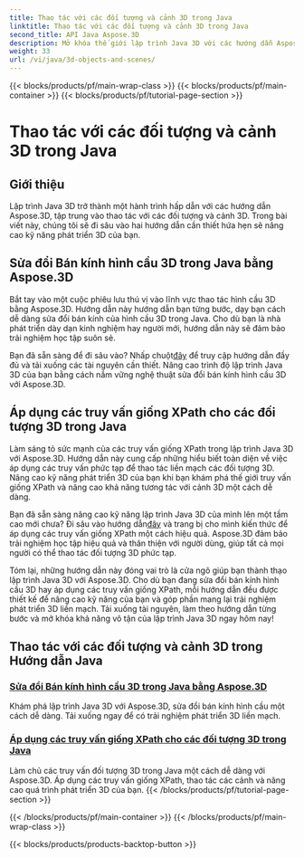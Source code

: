```yaml
---
title: Thao tác với các đối tượng và cảnh 3D trong Java
linktitle: Thao tác với các đối tượng và cảnh 3D trong Java
second_title: API Java Aspose.3D
description: Mở khóa thế giới lập trình Java 3D với các hướng dẫn Aspose.3D. Tìm hiểu cách sửa đổi bán kính hình cầu và áp dụng các truy vấn giống XPath một cách dễ dàng để phát triển 3D liền mạch.
weight: 33
url: /vi/java/3d-objects-and-scenes/
---
```


{{< blocks/products/pf/main-wrap-class >}}
{{< blocks/products/pf/main-container >}}
{{< blocks/products/pf/tutorial-page-section >}}

# Thao tác với các đối tượng và cảnh 3D trong Java

## Giới thiệu

Lập trình Java 3D trở thành một hành trình hấp dẫn với các hướng dẫn Aspose.3D, tập trung vào thao tác với các đối tượng và cảnh 3D. Trong bài viết này, chúng tôi sẽ đi sâu vào hai hướng dẫn cần thiết hứa hẹn sẽ nâng cao kỹ năng phát triển 3D của bạn.

## Sửa đổi Bán kính hình cầu 3D trong Java bằng Aspose.3D
Bắt tay vào một cuộc phiêu lưu thú vị vào lĩnh vực thao tác hình cầu 3D bằng Aspose.3D. Hướng dẫn này hướng dẫn bạn từng bước, dạy bạn cách dễ dàng sửa đổi bán kính của hình cầu 3D trong Java. Cho dù bạn là nhà phát triển dày dạn kinh nghiệm hay người mới, hướng dẫn này sẽ đảm bảo trải nghiệm học tập suôn sẻ.

 Bạn đã sẵn sàng để đi sâu vào? Nhấp chuột[đây](./modify-sphere-radius/) để truy cập hướng dẫn đầy đủ và tải xuống các tài nguyên cần thiết. Nâng cao trình độ lập trình Java 3D của bạn bằng cách nắm vững nghệ thuật sửa đổi bán kính hình cầu 3D với Aspose.3D.

## Áp dụng các truy vấn giống XPath cho các đối tượng 3D trong Java
Làm sáng tỏ sức mạnh của các truy vấn giống XPath trong lập trình Java 3D với Aspose.3D. Hướng dẫn này cung cấp những hiểu biết toàn diện về việc áp dụng các truy vấn phức tạp để thao tác liền mạch các đối tượng 3D. Nâng cao kỹ năng phát triển 3D của bạn khi bạn khám phá thế giới truy vấn giống XPath và nâng cao khả năng tương tác với cảnh 3D một cách dễ dàng.

 Bạn đã sẵn sàng nâng cao kỹ năng lập trình Java 3D của mình lên một tầm cao mới chưa? Đi sâu vào hướng dẫn[đây](./xpath-like-object-queries/) và trang bị cho mình kiến thức để áp dụng các truy vấn giống XPath một cách hiệu quả. Aspose.3D đảm bảo trải nghiệm học tập hiệu quả và thân thiện với người dùng, giúp tất cả mọi người có thể thao tác đối tượng 3D phức tạp.

Tóm lại, những hướng dẫn này đóng vai trò là cửa ngõ giúp bạn thành thạo lập trình Java 3D với Aspose.3D. Cho dù bạn đang sửa đổi bán kính hình cầu 3D hay áp dụng các truy vấn giống XPath, mỗi hướng dẫn đều được thiết kế để nâng cao kỹ năng của bạn và góp phần mang lại trải nghiệm phát triển 3D liền mạch. Tải xuống tài nguyên, làm theo hướng dẫn từng bước và mở khóa khả năng vô tận của lập trình Java 3D ngay hôm nay!
## Thao tác với các đối tượng và cảnh 3D trong Hướng dẫn Java
### [Sửa đổi Bán kính hình cầu 3D trong Java bằng Aspose.3D](./modify-sphere-radius/)
Khám phá lập trình Java 3D với Aspose.3D, sửa đổi bán kính hình cầu một cách dễ dàng. Tải xuống ngay để có trải nghiệm phát triển 3D liền mạch.
### [Áp dụng các truy vấn giống XPath cho các đối tượng 3D trong Java](./xpath-like-object-queries/)
Làm chủ các truy vấn đối tượng 3D trong Java một cách dễ dàng với Aspose.3D. Áp dụng các truy vấn giống XPath, thao tác các cảnh và nâng cao quá trình phát triển 3D của bạn.
{{< /blocks/products/pf/tutorial-page-section >}}

{{< /blocks/products/pf/main-container >}}
{{< /blocks/products/pf/main-wrap-class >}}

{{< blocks/products/products-backtop-button >}}
